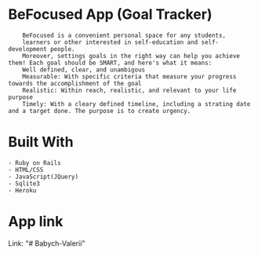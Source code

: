 # BeFocused App (Goal Tracker)
        BeFocused is a convenient personal space for any students,
        learners or other interested in self-education and self-development people.
        Moreover, settings goals in the right way can help you achieve them! Each goal should be SMART, and here's what it means:
        Well defined, clear, and unambigous
        Measurable: With specific criteria that measure your progress towards the accomplishment of the goal
        Realistic: Within reach, realistic, and relevant to your life purpose
        Timely: With a cleary defined timeline, including a strating date and a target done. The purpose is to create urgency.
# Built With
    - Ruby on Rails
    - HTML/CSS 
    - JavaScript(JQuery)
    - Sqlite3
    - Heroku
# App link
Link: "# Babych-Valerii" 
